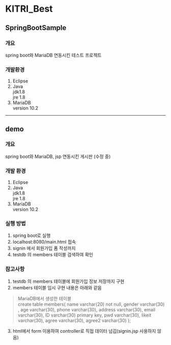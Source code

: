 # KITRI_Best
## SpringBootSample
### 개요
spring boot와 MariaDB 연동시킨 테스트 프로젝트

### 개발환경
1. Eclipse
2. Java </br>
  jdk1.8 </br>
  jre 1.8
3. MariaDB </br>
  version 10.2

---

## demo
### 개요
spring boot와 MariaDB, jsp 연동시킨 게시판 (수정 중)
### 개발 환경
1. Eclipse
2. Java </br>
  jdk1.8 </br>
  jre 1.8
3. MariaDB </br>
  version 10.2

### 실행 방법
1. spring boot로 실행
2. localhost:8080/main.html 접속
3. signin 에서 회원가입 폼 작성까지
4. testdb 의 members 테이블 검색하여 확인

### 참고사항
1. testdb 의 members 테이블에 회원가입 정보 저장까지 구현
2. members 테이블 임시 구현 내용은 아래와 같음
> MariaDB에서 생성한 테이블  
> create table members( 
	name varchar(20) not null, 
	gender varchar(30) , 
	age varchar(30), 
	phone varchar(30), 
	address varchar(30), 
	email varchar(30), 
	ID varchar(30) primary key, 
	pwd varchar(30), 
	likeit   varchar(30), 
	agree  varchar(30), 
	agree2 varchar(30) 
);
3. html에서 form 이용하여 controller로 직접 데이터 넘김(signin.jsp 사용하지 않음)
